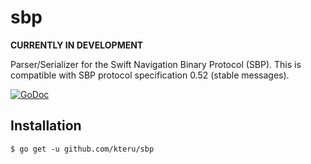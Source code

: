 sbp
===

**CURRENTLY IN DEVELOPMENT**

Parser/Serializer for the Swift Navigation Binary Protocol (SBP). This is compatible with SBP protocol specification 0.52 (stable messages).

[![GoDoc](https://godoc.org/github.com/kteru/sbp?status.svg)](https://godoc.org/github.com/kteru/sbp)

Installation
------------

```
$ go get -u github.com/kteru/sbp
```
